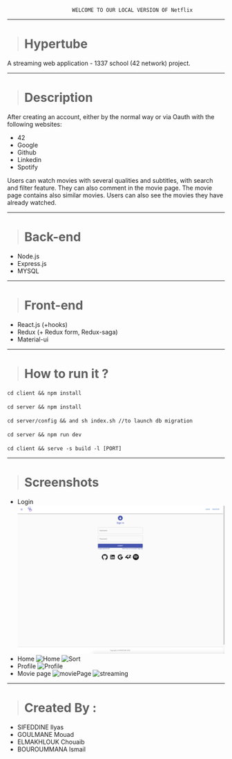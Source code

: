 

                         WELCOME TO OUR LOCAL VERSION OF Netflix
                         
<hr>

> # Hypertube
A streaming web application - 1337 school (42 network) project.

<hr>

> # Description
After creating an account, either by the normal way or via Oauth with the following websites:
- 42
- Google
- Github
- Linkedin
- Spotify

Users can watch movies with several qualities and subtitles, with search and filter feature. They can also comment in the movie page. The movie page contains also similar movies.
Users can also see the movies they have already watched.

<hr>

> # Back-end
- Node.js
- Express.js
- MYSQL

<hr>

> # Front-end
- React.js (+hooks)
- Redux (+ Redux form, Redux-saga)
- Material-ui

<hr>

> # How to run it ?
    cd client && npm install

    cd server && npm install

    cd server/config && and sh index.sh //to launch db migration

    cd server && npm run dev

    cd client && serve -s build -l [PORT]
<hr>

># Screenshots
* Login
![Login](server/public/images/login.png)
* Home
![Home](server/public/images/Home.png)
![Sort](server/public/images/sort.png)
* Profile
![Profile](server/public/images/profileIlyas.png)
* Movie page
![moviePage](server/public/images/profileMovie.png)
![streaming](server/public/images/stream.png)
<hr>

> # Created By : 
-  SIFEDDINE Ilyas
-  GOULMANE Mouad
-  ELMAKHLOUK Chouaib 
-  BOUROUMMANA Ismail
